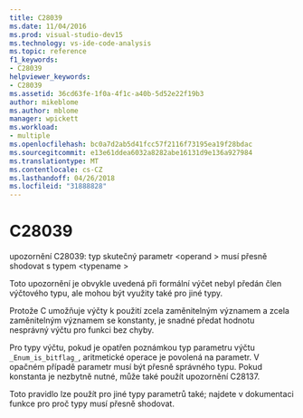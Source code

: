 ```yaml
---
title: C28039
ms.date: 11/04/2016
ms.prod: visual-studio-dev15
ms.technology: vs-ide-code-analysis
ms.topic: reference
f1_keywords:
- C28039
helpviewer_keywords:
- C28039
ms.assetid: 36cd63fe-1f0a-4f1c-a40b-5d52e22f19b3
author: mikeblome
ms.author: mblome
manager: wpickett
ms.workload:
- multiple
ms.openlocfilehash: bc0a7d2ab5d41fcc57f2116f73195ea19f28bdac
ms.sourcegitcommit: e13e61ddea6032a8282abe16131d9e136a927984
ms.translationtype: MT
ms.contentlocale: cs-CZ
ms.lasthandoff: 04/26/2018
ms.locfileid: "31888828"
---
```

# <a name="c28039"></a>C28039
upozornění C28039: typ skutečný parametr \<operand > musí přesně shodovat s typem \<typename >

 Toto upozornění je obvykle uvedená při formální výčet nebyl předán člen výčtového typu, ale mohou být využity také pro jiné typy.

 Protože C umožňuje výčty k použití zcela zaměnitelným významem a zcela zaměnitelným významem se konstanty, je snadné předat hodnotu nesprávný výčtu pro funkci bez chyby.

 Pro typy výčtu, pokud je opatřen poznámkou typ parametru výčtu `_Enum_is_bitflag_`, aritmetické operace je povolená na parametr. V opačném případě parametr musí být přesně správného typu. Pokud konstanta je nezbytně nutné, může také použít upozornění C28137.

 Toto pravidlo lze použít pro jiné typy parametrů také; najdete v dokumentaci funkce pro proč typy musí přesně shodovat.